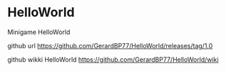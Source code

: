 # HelloWorld
Minigame HelloWorld

github url https://github.com/GerardBP77/HelloWorld/releases/tag/1.0

github wikki HelloWorld https://github.com/GerardBP77/HelloWorld/wiki
